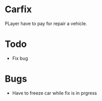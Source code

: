 # Carfix
PLayer have to pay for repair a vehicle.

# Todo #
* Fix bug

# Bugs #
* Have to freeze car while fix is in prgress

